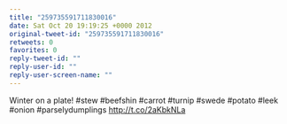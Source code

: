 ```yaml
---
title: "259735591711830016"
date: Sat Oct 20 19:19:25 +0000 2012
original-tweet-id: "259735591711830016"
retweets: 0
favorites: 0
reply-tweet-id: ""
reply-user-id: ""
reply-user-screen-name: ""
---
```

Winter on a plate! #stew #beefshin #carrot #turnip #swede #potato #leek #onion #parselydumplings http://t.co/2aKbkNLa

